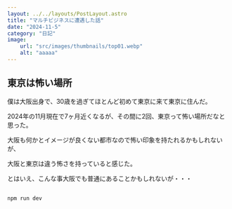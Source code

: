```yaml
---
layout: ../../layouts/PostLayout.astro
title: "マルチビジネスに遭遇した話"
date: "2024-11-5"
category: "日記"
image:
 	url: "src/images/thumbnails/top01.webp"
	alt: "aaaaa"
---
```


## 東京は怖い場所

僕は大阪出身で、30歳を過ぎてほとんど初めて東京に来て東京に住んだ。

2024年の11月現在で7ヶ月近くなるが、その間に2回、東京って怖い場所だなと思った。

大阪も何かとイメージが良くない都市なので怖い印象を持たれるかもしれないが、

大阪と東京は違う怖さを持っていると感じた。

とはいえ、こんな事大阪でも普通にあることかもしれないが・・・

##

```
npm run dev
```
